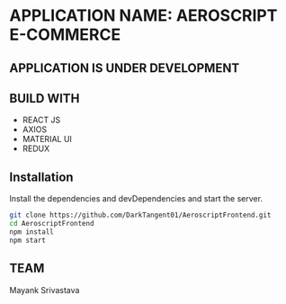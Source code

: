 # APPLICATION NAME: AEROSCRIPT E-COMMERCE
## APPLICATION IS UNDER DEVELOPMENT

## BUILD WITH

- REACT JS
- AXIOS
- MATERIAL UI
- REDUX

## Installation

Install the dependencies and devDependencies and start the server.

```bash
git clone https://github.com/DarkTangent01/AeroscriptFrontend.git
cd AeroscriptFrontend
npm install
npm start
```

## TEAM
Mayank Srivastava
